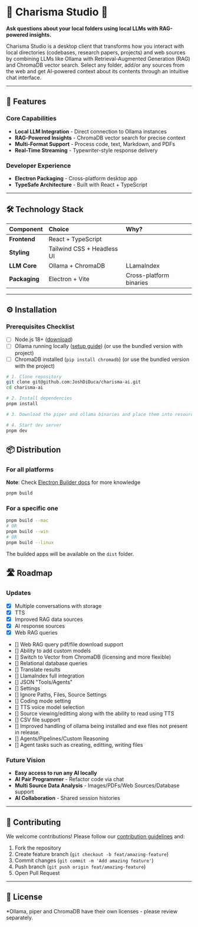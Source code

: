 # 🌟 Charisma Studio 🌟

**Ask questions about your local folders using local LLMs with RAG-powered insights.**

Charisma Studio is a desktop client that transforms how you interact with local directories (codebases, research papers, projects) and web sources by combining LLMs like Ollama with Retrieval-Augmented Generation (RAG) and ChromaDB vector search. Select any folder, add/or any sources from the web and get AI-powered context about its contents through an intuitive chat interface.

---

## 🚀 Features

### Core Capabilities

- **Local LLM Integration** - Direct connection to Ollama instances
- **RAG-Powered Insights** - ChromaDB vector search for precise context
- **Multi-Format Support** - Process code, text, Markdown, and PDFs
- **Real-Time Streaming** - Typewriter-style response delivery

### Developer Experience

- **Electron Packaging** - Cross-platform desktop app
- **TypeSafe Architecture** - Built with React + TypeScript

---

## 🛠 Technology Stack

| Component | Choice | Why? |
| :-- | :-- | :-- |
| **Frontend** | React + TypeScript |
| **Styling** | Tailwind CSS + Headless UI |
| **LLM Core** | Ollama + ChromaDB | LLamaIndex | Local-first, privacy focused |
| **Packaging** | Electron + Vite | Cross-platform binaries |


---

## ⚙️ Installation

### Prerequisites Checklist

- [ ] Node.js 18+ ([download](https://nodejs.org/))
- [ ] Ollama running locally ([setup guide](https://ollama.com/)) (or use the bundled version with project)
- [ ] ChromaDB installed (`pip install chromadb`) (or use the bundled version with the project)

```bash
# 1. Clone repository
git clone git@github.com:JoshDiDuca/charisma-ai.git
cd charisma-ai

# 2. Install dependencies
pnpm install

# 3. Download the piper and ollama binaries and place them into resources/win/bin/ 

# 4. Start dev server
pnpm dev
```

## 📦 Distribution

### For all platforms

**Note**: Check [Electron Builder docs](https://www.electron.build/cli) for more knowledge

```bash
pnpm build
```

### For a specific one

```bash
pnpm build --mac
# OR
pnpm build --win
# OR
pnpm build --linux
```

The builded apps will be available on the `dist` folder.

## 🛣 Roadmap

### Updates

- [x] Multiple conversations with storage
- [x] TTS
- [x] Improved RAG data sources
- [x] AI response sources
- [x] Web RAG queries
- [] Web RAG query pdf/file download support
- [] Ability to add custom models
- [] Switch to Vector from ChromaDB (licensing and more flexible)
- [] Relational database queries
- [] Translate results
- [] LlamaIndex full integration
- [] JSON "Tools/Agents"
- [] Settings
- [] Ignore Paths, Files, Source Settings
- [] Coding mode setting
- [] TTS voice model selection
- [] Source viewing/editting along with the ability to read using TTS
- [] CSV file support
- [] Improved handling of ollama being installed and exe files not present in release.
- [] Agents/Pipelines/Custom Reasoning
- [] Agent tasks such as creating, editting, writing files

### Future Vision

- **Easy access to run any AI locally** 
- **AI Pair Programmer** - Refactor code via chat
- **Multi Source Data Analysis** - Images/PDFs/Web Sources/Database support
- **AI Collaboration** - Shared session histories

---

## 🤝 Contributing

We welcome contributions! Please follow our [contribution guidelines](CONTRIBUTING.md) and:

1. Fork the repository
2. Create feature branch (`git checkout -b feat/amazing-feature`)
3. Commit changes (`git commit -m 'Add amazing feature'`)
4. Push branch (`git push origin feat/amazing-feature`)
5. Open Pull Request

---

## 📜 License

*Ollama, piper and ChromaDB have their own licenses - please review separately.
